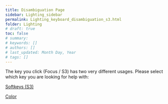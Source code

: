 ```yaml
---
title: Disambiguation Page
sidebar: Lighting_sidebar
permalink: Lighting_keyboard_disambiguation_s3.html
folder: Lighting
# draft: true
toc: false
# summary: 
# keywords: []
# authors: []
# last_updated: Month Day, Year
# tags: []
---
```


The key you click (Focus / S3) has two very different usages. Please select which key you are looking for help with:

[Softkeys (S3)](./Lighting_keyboard_softkeys.html)

[Color](./Lighting_keyboard_encoderpages.html)